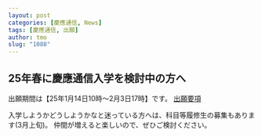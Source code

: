 ```yaml
---
layout: post
categories: [慶應通信, News]
tags: [慶應通信, 出願]
author: tmo
slug: "1088"
---
```

## 25年春に慶應通信入学を検討中の方へ
出願期間は【25年1月14日10時〜2月3日17時】です。
[出願要項](https://www.tsushin.keio.ac.jp/application/)

入学しようかどうしようかなと迷っている方へは、科目等履修生の募集もあります(3月上旬)。
仲間が増えると楽しいので、ぜひご検討ください。